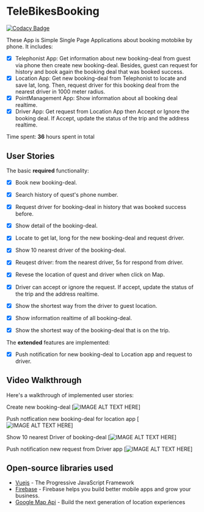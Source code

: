 # TeleBikesBooking

[![Codacy Badge](https://api.codacy.com/project/badge/Grade/2d617e386eab4d4bbc4b3606f9a9a14a)](https://www.codacy.com/app/nhoxbypass/TeleBikesBooking?utm_source=github.com&amp;utm_medium=referral&amp;utm_content=HCMUS-AssignmentWarehouse/TeleBikesBooking&amp;utm_campaign=Badge_Grade)

These App is Simple Single Page Applications about booking motobike by phone. It includes: 
* [x] Telephonist App: Get information about new booking-deal from guest via phone then create new booking-deal. Besides, guest can request for history and book again the booking deal that was booked success.
* [x] Location App: Get new booking-deal from Telephonist to locate and save lat, long. Then, request driver for this booking deal from the nearest driver in 1000 meter radius.
* [x] PointManagement App: Show information about all booking deal realtime.
* [x] Driver App: Get request from Location App then Accept or Ignore the booking deal. If Accept, update the status of the trip and the address realtime.

Time spent: **36** hours spent in total

## User Stories

The basic **required** functionality:

* [x] Book new booking-deal.
* [x] Search history of quest's phone number.
* [x] Request driver for booking-deal in history that was booked success before.
* [x] Show detail of the booking-deal.
* [x] Locate to get lat, long for the new booking-deal and request driver.
* [x] Show 10 nearest driver of the booking-deal.
* [x] Reuqest driver: from the nearest driver, 5s for respond from driver.
* [x] Revese the location of quest and driver when click on Map.
* [x] Driver can accept or ignore the request. If accept, update the status of the trip and the address realtime.
* [x] Show the shortest way from the driver to guest location.
* [x] Show information realtime of all booking-deal.
* [x] Show the shortest way of the booking-deal that is on the trip. 


The **extended** features are implemented:

* [x] Push notification for new booking-deal to Location app and request to driver. 

## Video Walkthrough

Here's a walkthrough of implemented user stories:

Create new booking-deal
[![IMAGE ALT TEXT HERE](https://i.imgur.com/HTm6M3F.png)]

Push notfication new booking-deal for location app
[![IMAGE ALT TEXT HERE](https://i.imgur.com/2RcZI9q.png)]

Show 10 nearest Driver of booking-deal
[![IMAGE ALT TEXT HERE](https://i.imgur.com/p2gsm6w.png)]

Push notification new request from Driver app
[![IMAGE ALT TEXT HERE](https://i.imgur.com/BC7r2iC.png)]

## Open-source libraries used

- [Vuejs](https://vuejs.org/) - The Progressive JavaScript Framework
- [Firebase](https://firebase.google.com/) - Firebase helps you build better mobile apps and grow your business.
- [Google Map Api](https://developers.google.com/maps/?hl=vi) - Build the next generation of location experiences

